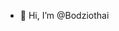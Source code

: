 - 👋 Hi, I’m @Bodziothai



<!---
Bodziothai/Bodziothai is a ✨ special ✨ repository because its `README.md` (this file) appears on your GitHub profile.
You can click the Preview link to take a look at your changes.
--->
